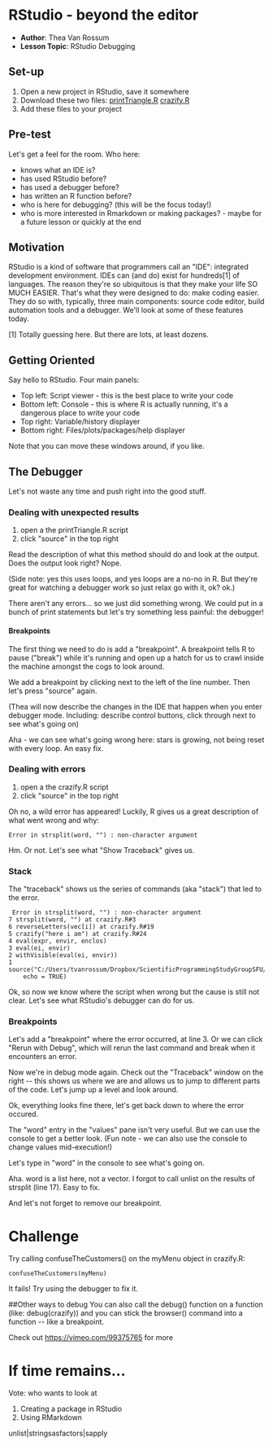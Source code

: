 # RStudio - beyond the editor

- **Author**: Thea Van Rossum
- **Lesson Topic**: RStudio Debugging

## Set-up
1. Open a new project in RStudio, save it somewhere
2. Download these two files:
[printTriangle.R](https://raw.githubusercontent.com/theavanrossum/debuggerRMarkdownLesson/master/printTriangle.R) [crazify.R](https://raw.githubusercontent.com/theavanrossum/debuggerRMarkdownLesson/master/crazify.R)
3. Add these files to your project


## Pre-test 
Let's get a feel for the room. Who here:
* knows what an IDE is?
* has used RStudio before?
* has used a debugger before?
* has written an R function before?
* who is here for debugging? (this will be the focus today!)
* who is more interested in Rmarkdown or making packages? - maybe for a future lesson or quickly at the end


## Motivation
RStudio is a kind of software that programmers call an "IDE": integrated development environment. IDEs can (and do) exist for hundreds[1] of languages. The reason they're so ubiquitous is that they make your life SO MUCH EASIER. That's what they were designed to do: make coding easier. They do so with, typically, three main components: source code editor, build automation tools and a debugger. We'll look at some of these features today. 

[1] Totally guessing here. But there are lots, at least dozens.

## Getting Oriented
Say hello to RStudio.
Four main panels:
* Top left: Script viewer - this is the best place to write your code
* Bottom left: Console - this is where R is actually running, it's a dangerous place to write your code
* Top right: Variable/history displayer
* Bottom right: Files/plots/packages/help displayer 

Note that you can move these windows around, if you like.

## The Debugger
Let's not waste any time and push right into the good stuff.

### Dealing with unexpected results

1. open a the printTriangle.R script
2. click "source" in the top right

Read the description of what this method should do and look at the output. Does the output look right? Nope.

(Side note: yes this uses loops, and yes loops are a no-no in R. But they're great for watching a debugger work so just relax go with it, ok? ok.)

There aren't any errors... so we just did something wrong. We could put in a bunch of print statements but let's try something less painful: the debugger!

#### Breakpoints
The first thing we need to do is add a "breakpoint". A breakpoint tells R to pause ("break") while it's running and open up a hatch for us to crawl inside the machine amongst the cogs to look around.

We add a breakpoint by clicking next to the left of the line number. Then let's press "source" again.

(Thea will now describe the changes in the IDE that happen when you enter debugger mode. Including: describe control buttons, click through next to see what's going on)

Aha - we can see what's going wrong here: stars is growing, not being reset with every loop. An easy fix.

### Dealing with errors

1. open a the crazify.R script
2. click "source" in the top right

Oh no, a wild error has appeared!
Luckily, R gives us a great description of what went wrong and why:

```
Error in strsplit(word, "") : non-character argument 
```

Hm. Or not.
Let's see what "Show Traceback" gives us.

### Stack
The "traceback" shows us the series of commands (aka "stack") that led to the error.

```
 Error in strsplit(word, "") : non-character argument 
7 strsplit(word, "") at crazify.R#3
6 reverseLetters(vec[i]) at crazify.R#19
5 crazify("here i am") at crazify.R#24
4 eval(expr, envir, enclos) 
3 eval(ei, envir) 
2 withVisible(eval(ei, envir)) 
1 source("C:/Users/tvanrossum/Dropbox/ScientificProgrammingStudyGroupSFU/debuggerRMarkdownLesson/crazify.R", 
    echo = TRUE) 
```

Ok, so now we know where the script when wrong but the cause is still not clear. Let's see what RStudio's debugger can do for us. 

### Breakpoints
Let's add a "breakpoint" where the error occurred, at line 3. Or we can click "Rerun with Debug", which will rerun the last command and break when it encounters an error.

Now we're in debug mode again. Check out the "Traceback" window on the right -- this shows us where we are and allows us to jump to different parts of the code. Let's jump up a level and look around.

Ok, everything looks fine there, let's get back down to where the error occured.

The "word" entry in the "values" pane isn't very useful. But we can use the console to get a better look. (Fun note - we can also use the console to change values mid-execution!)

Let's type in "word" in the console to see what's going on.

Aha. word is a list here, not a vector. I forgot to call unlist on the results of strsplit (line 17). Easy to fix.

And let's not forget to remove our breakpoint.

# Challenge 

Try calling confuseTheCustomers() on the myMenu object in crazify.R:
```
confuseTheCustomers(myMenu) 
```

It fails! Try using the debugger to fix it.


##Other ways to debug
You can also call the debug() function on a function (like: debug(crazify)) and you can stick the browser() command into a function -- like a breakpoint. 

Check out https://vimeo.com/99375765 for more

# If time remains...

Vote: who wants to look at 
1. Creating a package in RStudio
2. Using RMarkdown



unlist|stringsasfactors|sapply

